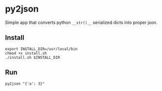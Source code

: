 # py2json

Simple app that converts python ``__str()__`` serialized dicts into proper json.

## Install
```shell
export INSTALL_DIR=/usr/local/bin
chmod +x install.sh
./install.sh $INSTALL_DIR
```

## Run
```shell
py2json "{'a': 3}"
```
